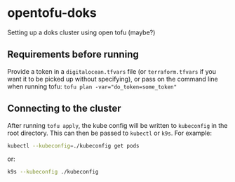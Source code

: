 # opentofu-doks

Setting up a doks cluster using open tofu (maybe?)

## Requirements before running

Provide a token in a `digitalocean.tfvars` file (or `terraform.tfvars` if you want it to be picked up without specifying),
or pass on the command line when running tofu: `tofu plan -var="do_token=some_token"`

## Connecting to the cluster

After running `tofu apply`, the kube config will be written to `kubeconfig` in the root directory.  This can then be passed to `kubectl` or `k9s`.
For example:

```bash
kubectl --kubeconfig=./kubeconfig get pods
```

or:

```bash
k9s --kubeconfig ./kubeconfig
```
